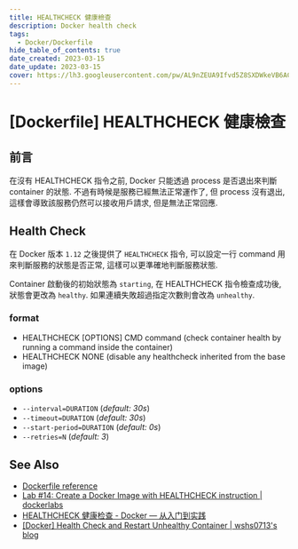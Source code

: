```yaml
---
title: HEALTHCHECK 健康檢查
description: Docker health check
tags:
  - Docker/Dockerfile
hide_table_of_contents: true
date_created: 2023-03-15
date_update: 2023-03-15
cover: https://lh3.googleusercontent.com/pw/AL9nZEUA9Ifvd5Z8SXDWkeVB6AC4MPGwnXaL6kBXNPoXwOQQ2jOcZ1Jw_0p8TKK8C3ZX0e67_FOY15eDrm7aaXSQJcKtoUzC80SAQEHsaBy6qS2AqNNs5VUFNXBKm439y_1wkvmDl-PnL8ReojnIumNlEvOXBg=w800-no?authuser=0
---
```


[Dockerfile] HEALTHCHECK 健康檢查
================================

前言
----
在沒有 HEALTHCHECK 指令之前, Docker 只能透過 process 是否退出來判斷 container 的狀態.
不過有時候是服務已經無法正常運作了, 但 process 沒有退出, 這樣會導致該服務仍然可以接收用戶請求, 但是無法正常回應.

Health Check
------------
在 Docker 版本 `1.12` 之後提供了 `HEALTHCHECK` 指令, 
可以設定一行 command 用來判斷服務的狀態是否正常, 這樣可以更準確地判斷服務狀態.

Container 啟動後的初始狀態為 `starting`, 在 HEALTHCHECK 指令檢查成功後, 狀態會更改為 `healthy`.
如果連續失敗超過指定次數則會改為 `unhealthy`.

### format ###

- HEALTHCHECK [OPTIONS] CMD command (check container health by running a command inside the container)
- HEALTHCHECK NONE (disable any healthcheck inherited from the base image)

### options ###

- `--interval=DURATION` (_default: 30s_)
- `--timeout=DURATION` (_default: 30s_)
- `--start-period=DURATION` (_default: 0s_)
- `--retries=N` (_default: 3_)





See Also
--------

- [Dockerfile reference](https://docs.docker.com/engine/reference/builder/#healthcheck)
- [Lab #14: Create a Docker Image with HEALTHCHECK instruction | dockerlabs](https://dockerlabs.collabnix.com/beginners/dockerfile/healthcheck.html)
- [HEALTHCHECK 健康检查 - Docker — 从入门到实践](https://yeasy.gitbook.io/docker_practice/image/dockerfile/healthcheck)
- [[Docker] Health Check and Restart Unhealthy Container | wshs0713's blog](https://wshs0713.github.io/posts/b8226bad/)

